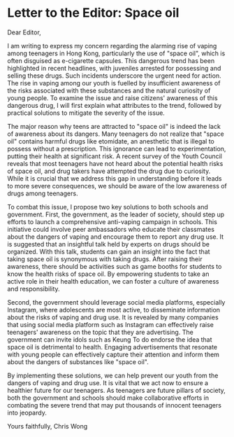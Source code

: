 # Letter to the Editor: Space oil
Dear Editor,

I am writing to express my concern regarding the alarming rise of vaping among teenagers in Hong Kong, particularly the use of "space oil", which is often disguised as e-cigarette capsules. This dangerous trend has been highlighted in recent headlines, with juveniles arrested for possessing and selling these drugs. Such incidents underscore the urgent need for action. The rise in vaping among our youth is fuelled by insufficient awareness of the risks associated with these substances and the natural curiosity of young people. To examine the issue and raise citizens' awareness of this dangerous drug, I will first explain what attributes to the trend, followed by practical solutions to mitigate the severity of the issue.

The major reason why teens are attracted to "space oil" is indeed the lack of awareness about its dangers. Many teenagers do not realize that "space oil" contains harmful drugs like etomidate, an anesthetic that is illegal to possess without a prescription. This ignorance can lead to experimentation, putting their health at significant risk. A recent survey of the Youth Council reveals that most teenagers have not heard about the potential health risks of space oil, and drug takers have attempted the drug due to curiosity. While it is crucial that we address this gap in understanding before it leads to more severe consequences, we should be aware of the low awareness of drugs among teenagers.

To combat this issue, I propose two key solutions to both schools and government. First, the government, as the leader of society, should step up efforts to launch a comprehensive anti-vaping campaign in schools. This initiative could involve peer ambassadors who educate their classmates about the dangers of vaping and encourage them to report any drug use. It is suggested that an insightful talk held by experts on drugs should be organized. With this talk, students can gain an insight into the fact that taking space oil is synonymous with taking drugs. After raising their awareness, there should be activities such as game booths for students to know the health risks of space oil. By empowering students to take an active role in their health education, we can foster a culture of awareness and responsibility.

Second, the government should leverage social media platforms, especially Instagram, where adolescents are most active, to disseminate information about the risks of vaping and drug use. It is revealed by many companies that using social media platform such as Instagram can effectively raise teenagers' awareness on the topic that they are advertising. The government can invite idols such as Keung To do endorse the idea that space oil is detrimental to health. Engaging advertisements that resonate with young people can effectively capture their attention and inform them about the dangers of substances like "space oil".

By implementing these solutions, we can help prevent our youth from the dangers of vaping and drug use. It is vital that we act now to ensure a healthier future for our teenagers. As teenagers are future pillars of society, both the government and schools should make collaborative efforts in combating the severe trend that may put thousands of innocent teenagers into jeopardy.

Yours faithfully,
Chris Wong
